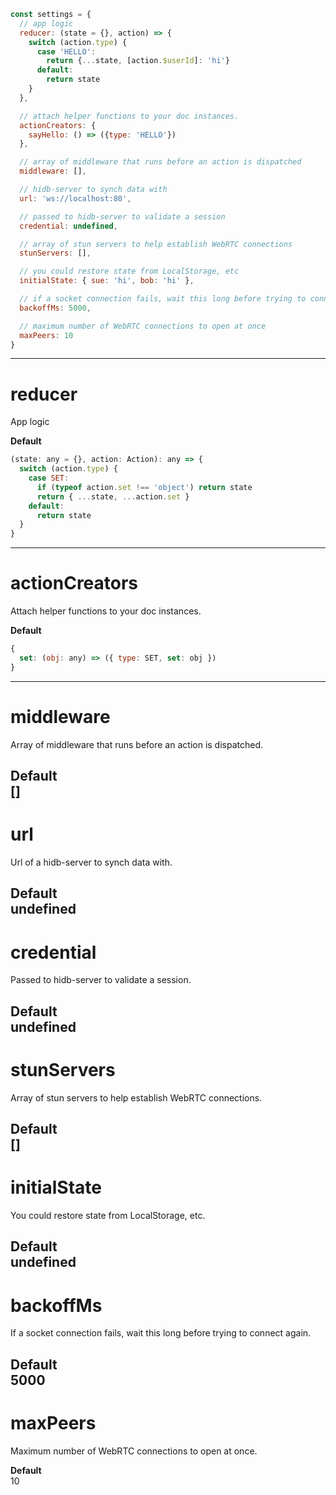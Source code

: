 ``` javascript
const settings = {
  // app logic
  reducer: (state = {}, action) => {
    switch (action.type) {
      case 'HELLO':
        return {...state, [action.$userId]: 'hi'}
      default:
        return state
    }
  },

  // attach helper functions to your doc instances.
  actionCreators: {
    sayHello: () => ({type: 'HELLO'})
  },

  // array of middleware that runs before an action is dispatched
  middleware: [],

  // hidb-server to synch data with
  url: 'ws://localhost:80',

  // passed to hidb-server to validate a session
  credential: undefined,

  // array of stun servers to help establish WebRTC connections
  stunServers: [],

  // you could restore state from LocalStorage, etc
  initialState: { sue: 'hi', bob: 'hi' },

  // if a socket connection fails, wait this long before trying to connect again  
  backoffMs: 5000,  

  // maximum number of WebRTC connections to open at once
  maxPeers: 10
}
```
--------------------------------------------------------------------------------


# reducer
App logic

__Default__  
``` javascript
(state: any = {}, action: Action): any => {
  switch (action.type) {
    case SET:
      if (typeof action.set !== 'object') return state
      return { ...state, ...action.set }
    default:
      return state
  }
}
```
--------------------------------------------------------------------------------


# actionCreators
Attach helper functions to your doc instances.

__Default__  
``` javascript
{
  set: (obj: any) => ({ type: SET, set: obj })
}
```
--------------------------------------------------------------------------------


# middleware
Array of middleware that runs before an action is dispatched.

__Default__  
[]
--------------------------------------------------------------------------------


# url
Url of a hidb-server to synch data with.

__Default__  
undefined
--------------------------------------------------------------------------------


# credential
Passed to hidb-server to validate a session.

__Default__  
undefined
--------------------------------------------------------------------------------


# stunServers
Array of stun servers to help establish WebRTC connections.

__Default__  
[]
--------------------------------------------------------------------------------


# initialState
You could restore state from LocalStorage, etc.

__Default__  
undefined
--------------------------------------------------------------------------------


# backoffMs
If a socket connection fails, wait this long before trying to connect again.

__Default__  
5000
--------------------------------------------------------------------------------


# maxPeers
Maximum number of WebRTC connections to open at once.

__Default__  
10
